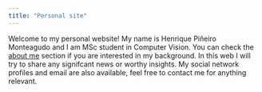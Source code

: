 ```yaml
---
title: "Personal site"
---
```

Welcome to my personal website! My name is Henrique Piñeiro Monteagudo and I am MSc student in Computer Vision. You can check the [about me](https://henriquepm.github.io/about) section if you are interested in my background. In this web I will try to share any signifcant news or worthy insights. My social network profiles and email are also available, feel free to contact me for anything relevant.
